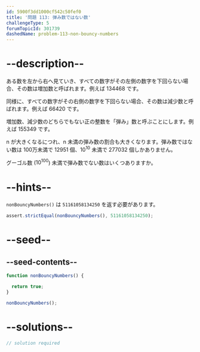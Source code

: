 ```yaml
---
id: 5900f3dd1000cf542c50fef0
title: '問題 113: 弾み数ではない数'
challengeType: 5
forumTopicId: 301739
dashedName: problem-113-non-bouncy-numbers
---
```


# --description--

ある数を左から右へ見ていき、すべての数字がその左側の数字を下回らない場合、その数は増加数と呼ばれます。例えば 134468 です。

同様に、すべての数字がその右側の数字を下回らない場合、その数は減少数と呼ばれます。例えば 66420 です。

増加数、減少数のどちらでもない正の整数を「弾み」数と呼ぶことにします。例えば 155349 です。

n が大きくなるにつれ、n 未満の弾み数の割合も大きくなります。弾み数ではない数は 100万未満で 12951 個、${10}^{10}$ 未満で 277032 個しかありません。

グーゴル数 (${10}^{100}$) 未満で弾み数でない数はいくつありますか。

# --hints--

`nonBouncyNumbers()` は `51161058134250` を返す必要があります。

```js
assert.strictEqual(nonBouncyNumbers(), 51161058134250);
```

# --seed--

## --seed-contents--

```js
function nonBouncyNumbers() {

  return true;
}

nonBouncyNumbers();
```

# --solutions--

```js
// solution required
```
